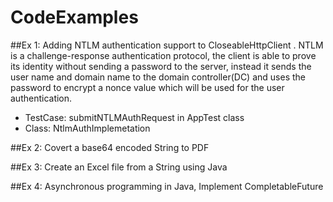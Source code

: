 # CodeExamples

##Ex 1: Adding NTLM authentication support to CloseableHttpClient .
  NTLM is a challenge-response authentication protocol, the client is able to prove its identity without sending a password to the server,
  instead it sends the user name and domain name to the domain controller(DC) and uses the password to encrypt a nonce value 
  which will be used for the user authentication.
   - TestCase: submitNTLMAuthRequest in AppTest class
   - Class: NtlmAuthImplemetation
   
##Ex 2: Covert a base64 encoded String to PDF

##Ex 3: Create an Excel file from a String using Java

##Ex 4: Asynchronous programming in Java, Implement CompletableFuture
